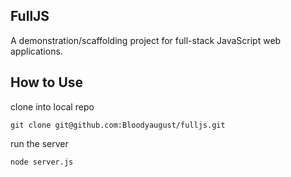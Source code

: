 ## FullJS

A demonstration/scaffolding project for full-stack JavaScript web applications.

## How to Use

clone into local repo

    git clone git@github.com:Bloodyaugust/fulljs.git

run the server

    node server.js